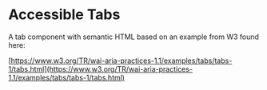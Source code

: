 # Accessible Tabs
A tab component with semantic HTML based on an example from W3 found here:

[https://www.w3.org/TR/wai-aria-practices-1.1/examples/tabs/tabs-1/tabs.html](https://www.w3.org/TR/wai-aria-practices-1.1/examples/tabs/tabs-1/tabs.html)